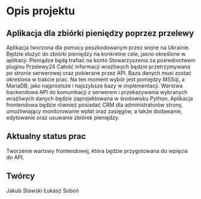 # Opis projektu
## Aplikacja dla zbiórki pieniędzy poprzez przelewy

Aplikacja tworzona dla pomocy poszkodowanym przez wojne na Ukrainie. Będzie służyć do zbiórki pieniędzy na konkretne cele, jasno określone w aplikacji.
Pieniądze będą trafiać na konto Stowarzyszenia za pośrednictwem pluginu Przelewy24
Całość informacji wrażliwych będzie przetrzymywana po stronie serwerowej oraz pobierane przez API.
Baza danych musi zostać określona w trakcie prac. Na ten moment wybór jest pomiędzy MSSql, a MariaDB, jako najprostsze i najszybsze bazy w implementacji.
Warstwa backendowa API do komunikacji z serwerem i przekazywania wybranych wrażliwych danych będzie zaprojektowana w środowisku Python.
Aplikacja frontendowa będzie również posiadać CRM dla administratorów strony, umożliwiający monitorowanie wpłat oraz zasięgów, a także dodawanie, edytowanie oraz usuwanie zbiórek pieniędzy.

## Aktualny status prac

Tworzenie wartswy frontendowej, która będzie przygotowana do wpięcia do API.

## Twórcy

Jakub Stawski
Łukasz Soboń

